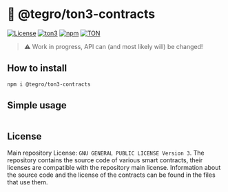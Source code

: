 # 💎 @tegro/ton3-contracts
[![License](https://img.shields.io/badge/license-MIT-brightgreen)](https://opensource.org/licenses/MIT)
[![ton3](https://img.shields.io/badge/for%20use%20with-ton3-brightgreen)](https://github.com/tonstack/ton3-core)
[![npm](https://img.shields.io/npm/v/@tegro/ton3-contracts.svg)](https://npmjs.com/package/@tegro/ton3-contracts)
[![TON](https://img.shields.io/badge/based%20on-The%20Open%20Network-blue)](https://ton.org/)

> :warning: Work in progress, API can (and most likely will) be changed!

## How to install

```
npm i @tegro/ton3-contracts
```

## Simple usage

```typescript

```


## License

Main repository License: `GNU GENERAL PUBLIC LICENSE Version 3`. The repository contains the source code of various smart contracts, their licenses are compatible with the repository main license. Information about the source code and the license of the contracts can be found in the files that use them.
